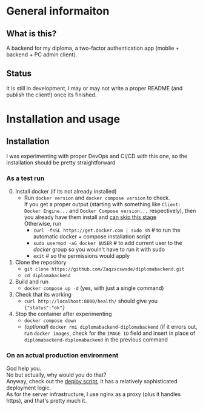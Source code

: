 # General informaiton
## What is this?
A backend for my diploma, a two-factor authentication app (moblie + backend + PC admin client).
## Status
It is still in development, I may or may not write a proper README (and publish the client!) once its finished.

# Installation and usage
## Installation
I was experimenting with proper DevOps and CI/CD with this one, so the installation should be pretty straightforward
### As a test run
0. Install docker (if its not already installed)
   - Run `docker version` and `docker compose version` to check.\
If you get a proper output (starting with something like `Client: Docker Engine...` and `Docker Compose version...` respectively), then you already have them install and <ins>can skip this stage</ins>\
Otherwise, run
     - `curl -fsSL https://get.docker.com | sudo sh` # to run the automatic docker + compose installation script
     - `sudo usermod -aG docker $USER` # to add current user to the *docker* group so you wouln't have to run it with sudo
     - `exit` # so the permissions would apply
1. Clone the repository
   - `git clone https://github.com/Zaqzxcswsde/diplomabackend.git`
   - `cd diplomabackend`
2. Build and run
   - `docker compose up -d` (yes, with just a single command)
3. Check that its working
   - `curl http://localhost:8000/health/` should give you `{"status":"ok"}`
4. Stop the container after experimenting
   - `docker compose down`
   - *(optional)* `docker rmi diplomabackend-diplomabackend` (if it errors out, run `docker images`, check for the `IMAGE ID` field and insert in place of `diplomabackend-diplomabackend` in the previous command
### On an actual production environment
God help you.\
No but actually, why would you do that?\
Anyway, check out the [deploy script](.github/workflows/deploy.yml), it has a relatively sophisticated deployment logic.\
As for the server infrastructure, I use nginx as a proxy (plus it handles https), and that's pretty much it.
